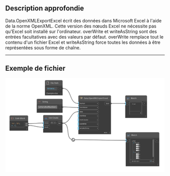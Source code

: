 ## Description approfondie
Data.OpenXMLExportExcel écrit des données dans Microsoft Excel à l'aide de la norme OpenXML. Cette version des nœuds Excel ne nécessite pas qu'Excel soit installé sur l'ordinateur. overWrite et writeAsString sont des entrées facultatives avec des valeurs par défaut. overWrite remplace tout le contenu d'un fichier Excel et writeAsString force toutes les données à être représentées sous forme de chaîne.
___
## Exemple de fichier

![Data.OpenXMLExportExcel](./DSOffice.Data.OpenXMLExportExcel_img.png)
